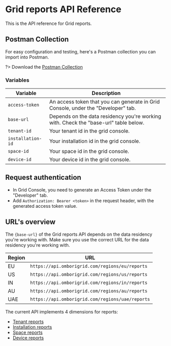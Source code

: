 # Grid reports API Reference

This is the API reference for Grid reports.

## Postman Collection
For easy configuration and testing, here's a Postman collection you can import into Postman.

?> Download the [Postman Collection](https://api.postman.com/collections/2820605-2193e575-4bc2-4dfb-8a55-ca6b20453886?access_key=PMAT-01GP0HQ303ZXV4GJ4JPNVZNJGJ)

### Variables

| Variable          | Description                                                                          |
|-------------------|--------------------------------------------------------------------------------------|
| `access-token`    | An access token that you can generate in Grid Console, under the "Developer" tab.    |
| `base-url`        | Depends on the data residency you're working with. Check the "base-url" table below. |
| `tenant-id`       | Your tenant id in the grid console.                                                  |
| `installation-id` | Your installation id in the grid console.                                            |
| `space-id`        | Your space id in the grid console.                                                   |
| `device-id`       | Your device id in the grid console.                                                  |

## Request authentication
- In Grid Console, you need to generate an Access Token under the "Developer" tab.
- Add `Authorization: Bearer <token>` in the request header, with the generated access token value.

## URL's overview

The `{base-url}` of the Grid reports API depends on the data residency you're working with. Make sure you use the correct URL for the data residency you're working with.

| Region | URL                                              |
| ------ | ------------------------------------------------ |
| EU     | `https://api.omborigrid.com/regions/eu/reports`  |
| US     | `https://api.omborigrid.com/regions/us/reports`  |
| IN     | `https://api.omborigrid.com/regions/in/reports`  |
| AU     | `https://api.omborigrid.com/regions/au/reports`  |
| UAE    | `https://api.omborigrid.com/regions/uae/reports` |

The current API implements 4 dimensions for reports:

- [Tenant reports](/grid-reports/tenant-reports)
- [Installation reports](/grid-reports/installation-reports)
- [Space reports](/grid-reports/space-reports)
- [Device reports](/grid-reports/device-reports)
